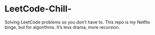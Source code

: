 # LeetCode-Chill-
Solving LeetCode problems so you don’t have to. This repo is my Netflix binge, but for algorithms. It’s less drama, more recursion.
